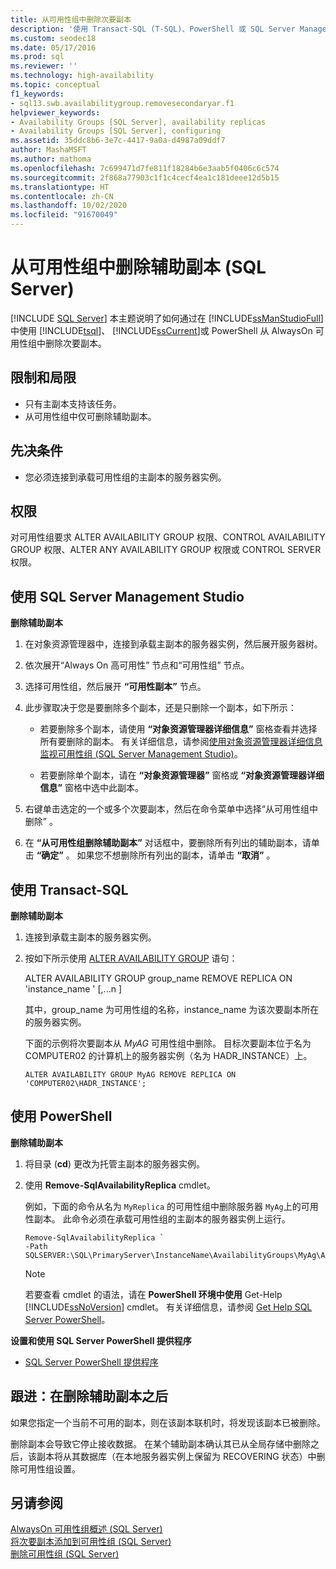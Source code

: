 ```yaml
---
title: 从可用性组中删除次要副本
description: '使用 Transact-SQL (T-SQL)、PowerShell 或 SQL Server Management Studio 从 AlwaysOn 可用性组中删除次要副本的步骤。 '
ms.custom: seodec18
ms.date: 05/17/2016
ms.prod: sql
ms.reviewer: ''
ms.technology: high-availability
ms.topic: conceptual
f1_keywords:
- sql13.swb.availabilitygroup.removesecondaryar.f1
helpviewer_keywords:
- Availability Groups [SQL Server], availability replicas
- Availability Groups [SQL Server], configuring
ms.assetid: 35ddc8b6-3e7c-4417-9a0a-d4987a09ddf7
author: MashaMSFT
ms.author: mathoma
ms.openlocfilehash: 7c699471d7fe811f18284b6e3aab5f0406c6c574
ms.sourcegitcommit: 2f868a77903c1f1c4cecf4ea1c181deee12d5b15
ms.translationtype: HT
ms.contentlocale: zh-CN
ms.lasthandoff: 10/02/2020
ms.locfileid: "91670049"
---
```

# <a name="remove-a-secondary-replica-from-an-availability-group-sql-server"></a>从可用性组中删除辅助副本 (SQL Server)
[!INCLUDE [SQL Server](../../../includes/applies-to-version/sqlserver.md)]
  本主题说明了如何通过在 [!INCLUDE[ssManStudioFull](../../../includes/ssmanstudiofull-md.md)]中使用 [!INCLUDE[tsql](../../../includes/tsql-md.md)]、 [!INCLUDE[ssCurrent](../../../includes/sscurrent-md.md)]或 PowerShell 从 AlwaysOn 可用性组中删除次要副本。  
 
   
##  <a name="limitations-and-restrictions"></a><a name="Restrictions"></a> 限制和局限  
  
-   只有主副本支持该任务。    
-   从可用性组中仅可删除辅助副本。  
  
## <a name="prerequisites"></a><a name="Prerequisites"></a>先决条件  
  
-   您必须连接到承载可用性组的主副本的服务器实例。  
  
##  <a name="permissions"></a><a name="Permissions"></a> 权限  
 对可用性组要求 ALTER AVAILABILITY GROUP 权限、CONTROL AVAILABILITY GROUP 权限、ALTER ANY AVAILABILITY GROUP 权限或 CONTROL SERVER 权限。  
  
##  <a name="using-sql-server-management-studio"></a><a name="SSMSProcedure"></a> 使用 SQL Server Management Studio  
 **删除辅助副本**  
  
1.  在对象资源管理器中，连接到承载主副本的服务器实例，然后展开服务器树。  
  
2.  依次展开“Always On 高可用性”  节点和“可用性组”  节点。  
  
3.  选择可用性组，然后展开 **“可用性副本”** 节点。  
  
4.  此步骤取决于您是要删除多个副本，还是只删除一个副本，如下所示：  
  
    -   若要删除多个副本，请使用 **“对象资源管理器详细信息”** 窗格查看并选择所有要删除的副本。 有关详细信息，请参阅[使用对象资源管理器详细信息监视可用性组 (SQL Server Management Studio)](../../../database-engine/availability-groups/windows/use-object-explorer-details-to-monitor-availability-groups.md)。  
  
    -   若要删除单个副本，请在 **“对象资源管理器”** 窗格或 **“对象资源管理器详细信息”** 窗格中选中此副本。  
  
5.  右键单击选定的一个或多个次要副本，然后在命令菜单中选择“从可用性组中删除”  。  
  
6.  在 **“从可用性组删除辅助副本”** 对话框中，要删除所有列出的辅助副本，请单击 **“确定”** 。 如果您不想删除所有列出的副本，请单击 **“取消”** 。  
  
##  <a name="using-transact-sql"></a><a name="TsqlProcedure"></a> 使用 Transact-SQL  
 **删除辅助副本**  
  
1.  连接到承载主副本的服务器实例。  
  
2.  按如下所示使用 [ALTER AVAILABILITY GROUP](../../../t-sql/statements/alter-availability-group-transact-sql.md) 语句：  
  
     ALTER AVAILABILITY GROUP group_name  REMOVE REPLICA ON 'instance_name  ' [,...n  ]  
  
     其中，group_name  为可用性组的名称，instance_name  为该次要副本所在的服务器实例。  
  
     下面的示例将次要副本从 *MyAG* 可用性组中删除。 目标次要副本位于名为 COMPUTER02 的计算机上的服务器实例（名为 HADR_INSTANCE）上。  
  
    ```  
    ALTER AVAILABILITY GROUP MyAG REMOVE REPLICA ON 'COMPUTER02\HADR_INSTANCE';  
    ```  
  
##  <a name="using-powershell"></a><a name="PowerShellProcedure"></a> 使用 PowerShell  
 **删除辅助副本**  
  
1.  将目录 (**cd**) 更改为托管主副本的服务器实例。  
  
2.  使用 **Remove-SqlAvailabilityReplica** cmdlet。  
  
     例如，下面的命令从名为 `MyReplica` 的可用性组中删除服务器 `MyAg`上的可用性副本。  此命令必须在承载可用性组的主副本的服务器实例上运行。  
  
    ```  
    Remove-SqlAvailabilityReplica `   
    -Path SQLSERVER:\SQL\PrimaryServer\InstanceName\AvailabilityGroups\MyAg\AvailabilityReplicas\MyReplica  
    ```  
  
    > [!NOTE]  
    >  若要查看 cmdlet 的语法，请在 **PowerShell 环境中使用** Get-Help [!INCLUDE[ssNoVersion](../../../includes/ssnoversion-md.md)] cmdlet。 有关详细信息，请参阅 [Get Help SQL Server PowerShell](../../../powershell/sql-server-powershell.md)。  
  
 **设置和使用 SQL Server PowerShell 提供程序**  
  
-   [SQL Server PowerShell 提供程序](../../../powershell/sql-server-powershell-provider.md)  
  
##  <a name="follow-up-after-removing-a-secondary-replica"></a><a name="PostBestPractices"></a> 跟进：在删除辅助副本之后  
 如果您指定一个当前不可用的副本，则在该副本联机时，将发现该副本已被删除。  
  
 删除副本会导致它停止接收数据。 在某个辅助副本确认其已从全局存储中删除之后，该副本将从其数据库（在本地服务器实例上保留为 RECOVERING 状态）中删除可用性组设置。  
  
## <a name="see-also"></a>另请参阅  
 [AlwaysOn 可用性组概述 (SQL Server)](../../../database-engine/availability-groups/windows/overview-of-always-on-availability-groups-sql-server.md)   
 [将次要副本添加到可用性组 (SQL Server)](../../../database-engine/availability-groups/windows/add-a-secondary-replica-to-an-availability-group-sql-server.md)   
 [删除可用性组 (SQL Server)](../../../database-engine/availability-groups/windows/remove-an-availability-group-sql-server.md)  
  
